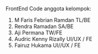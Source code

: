 FrontEnd Code
anggota kelompok:
1. M Faris Febrian Ramdan TL/BE
2. Rendra Ramadan SA/BE
3. Aji Permana TW/FE
4. Audric Kenny Rizally UI/UX / FE
5. Fairuz Hukama UI//UX / FE